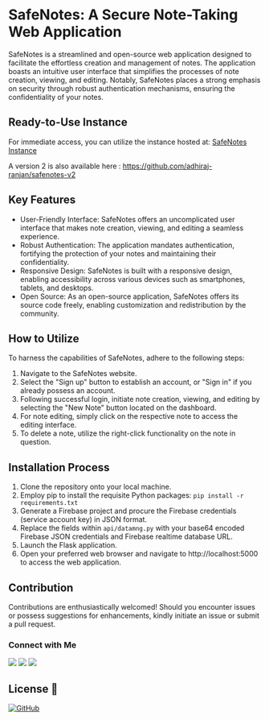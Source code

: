 # SafeNotes: A Secure Note-Taking Web Application

SafeNotes is a streamlined and open-source web application designed to facilitate the effortless creation and management of notes. The application boasts an intuitive user interface that simplifies the processes of note creation, viewing, and editing. Notably, SafeNotes places a strong emphasis on security through robust authentication mechanisms, ensuring the confidentiality of your notes.

## Ready-to-Use Instance
For immediate access, you can utilize the instance hosted at:
[SafeNotes Instance](https://safenotes-v1.itertools.repl.co)

A version 2 is also available here :
https://github.com/adhiraj-ranjan/safenotes-v2

## Key Features
- User-Friendly Interface: SafeNotes offers an uncomplicated user interface that makes note creation, viewing, and editing a seamless experience.
- Robust Authentication: The application mandates authentication, fortifying the protection of your notes and maintaining their confidentiality.
- Responsive Design: SafeNotes is built with a responsive design, enabling accessibility across various devices such as smartphones, tablets, and desktops.
- Open Source: As an open-source application, SafeNotes offers its source code freely, enabling customization and redistribution by the community.

## How to Utilize
To harness the capabilities of SafeNotes, adhere to the following steps:

1. Navigate to the SafeNotes website.
2. Select the "Sign up" button to establish an account, or "Sign in" if you already possess an account.
3. Following successful login, initiate note creation, viewing, and editing by selecting the "New Note" button located on the dashboard.
4. For note editing, simply click on the respective note to access the editing interface.
5. To delete a note, utilize the right-click functionality on the note in question.

## Installation Process
1. Clone the repository onto your local machine.
2. Employ pip to install the requisite Python packages: `pip install -r requirements.txt`
3. Generate a Firebase project and procure the Firebase credentials (service account key) in JSON format.
4. Replace the fields within `api/datamng.py` with your base64 encoded Firebase JSON credentials and Firebase realtime database URL.
5. Launch the Flask application.
6. Open your preferred web browser and navigate to http://localhost:5000 to access the web application.

## Contribution
Contributions are enthusiastically welcomed! Should you encounter issues or possess suggestions for enhancements, kindly initiate an issue or submit a pull request.

### Connect with Me
<p align="left">
  <a href="https://github.com/adhiraj-ranjan" target="_blank"><img src="https://img.shields.io/badge/Github-adhiraj--ranjan-green?style=for-the-badge&logo=github"></a>
  <a href="https://www.instagram.com/adhirajranjan_" target="_blank"><img src="https://img.shields.io/badge/IG-adhiraj_ranjan-pink?style=for-the-badge&logo=instagram"></a>
  <a href="https://t.me/adhirajranjan" target="_blank"><img src="https://img.shields.io/badge/TELEGRAM-ADHIRAJ%20RANJAN-blue?style=for-the-badge&logo=telegram"></a> 
</p>

## License 📃
[![GitHub](https://img.shields.io/github/license/adhiraj-ranjan/safenotes?style=for-the-badge)](https://github.com/adhiraj-ranjan/safenotes/blob/main/LICENSE)
